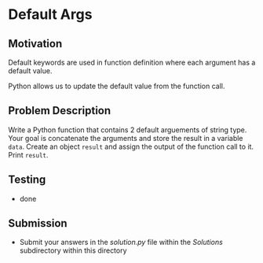 #  Default  Args

## Motivation
Default keywords are used in function definition where each argument has a default value. 

Python allows us to update the default value from the function call.  

## Problem Description
Write a Python function that contains 2 default arguements of string type. 
Your goal is concatenate the arguments and store the result in a variable `data`.
Create an object `result` and assign the output of the function call to it. 
Print `result`. 

## Testing
* done

## Submission
* Submit your answers in the *solution.py* file within the *Solutions* subdirectory within this directory
